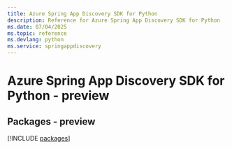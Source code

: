 ```yaml
---
title: Azure Spring App Discovery SDK for Python
description: Reference for Azure Spring App Discovery SDK for Python
ms.date: 07/04/2025
ms.topic: reference
ms.devlang: python
ms.service: springappdiscovery
---
```

# Azure Spring App Discovery SDK for Python - preview
## Packages - preview
[!INCLUDE [packages](spring-app-discovery-index.md)]